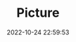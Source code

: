 ---
weight: 1
images:
- /images/edited/80.jpeg
title: Picture
date: 2022-10-24 22:59:53
tags:
- luminar
- work
---
